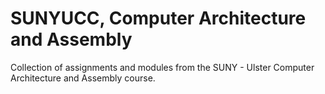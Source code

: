 # SUNYUCC, Computer Architecture and Assembly
 Collection of assignments and modules from the SUNY - Ulster Computer Architecture and Assembly course.
